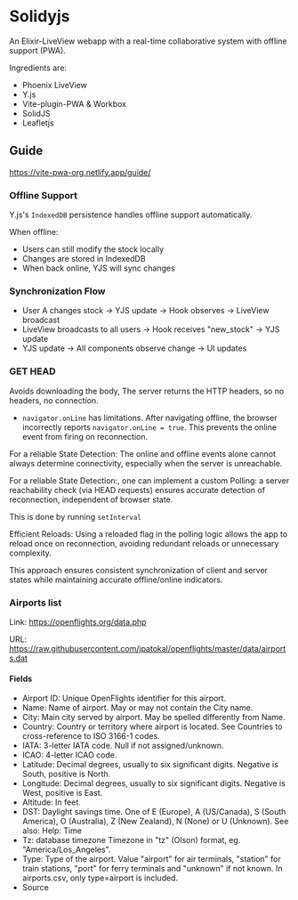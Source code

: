 # Solidyjs

An Elixir-LiveView webapp with a real-time collaborative system with offline support (PWA).

Ingredients are:

- Phoenix LiveView
- Y.js
- Vite-plugin-PWA & Workbox
- SolidJS
- Leafletjs

## Guide

<https://vite-pwa-org.netlify.app/guide/>

### Offline Support

Y.js's `IndexedDB` persistence handles offline support automatically.

When offline:

- Users can still modify the stock locally
- Changes are stored in IndexedDB
- When back online, YJS will sync changes

### Synchronization Flow

- User A changes stock → YJS update → Hook observes → LiveView broadcast
- LiveView broadcasts to all users → Hook receives "new_stock" → YJS update
- YJS update → All components observe change → UI updates

### GET HEAD

Avoids downloading the body, The server returns the HTTP headers, so no headers, no connection.

- `navigator.onLine` has limitations. After navigating offline, the browser incorrectly reports `navigator.onLine = true`. This prevents the online event from firing on reconnection.

For a reliable State Detection: The online and offline events alone cannot always determine connectivity, especially when the server is unreachable.

For a reliable State Detection:, one can implement a custom Polling: a server reachability check (via HEAD requests) ensures accurate detection of reconnection, independent of browser state.

This is done by running `setInterval`

Efficient Reloads: Using a reloaded flag in the polling logic allows the app to reload once on reconnection, avoiding redundant reloads or unnecessary complexity.

This approach ensures consistent synchronization of client and server states while maintaining accurate offline/online indicators.

### Airports list

Link: <https://openflights.org/data.php>

URL: <https://raw.githubusercontent.com/jpatokal/openflights/master/data/airports.dat>

#### Fields

- Airport ID: Unique OpenFlights identifier for this airport.
- Name: Name of airport. May or may not contain the City name.
- City: Main city served by airport. May be spelled differently from Name.
- Country: Country or territory where airport is located. See Countries to cross-reference to ISO 3166-1 codes.
- IATA: 3-letter IATA code. Null if not assigned/unknown.
- ICAO: 4-letter ICAO code.
- Latitude: Decimal degrees, usually to six significant digits. Negative is South, positive is North.
- Longitude: Decimal degrees, usually to six significant digits. Negative is West, positive is East.
- Altitude: In feet.
- DST: Daylight savings time. One of E (Europe), A (US/Canada), S (South America), O (Australia), Z (New Zealand), N (None) or U (Unknown). See also: Help: Time
- Tz: database timezone Timezone in "tz" (Olson) format, eg. "America/Los_Angeles".
- Type: Type of the airport. Value "airport" for air terminals, "station" for train stations, "port" for ferry terminals and "unknown" if not known. In airports.csv, only type=airport is included.
- Source
